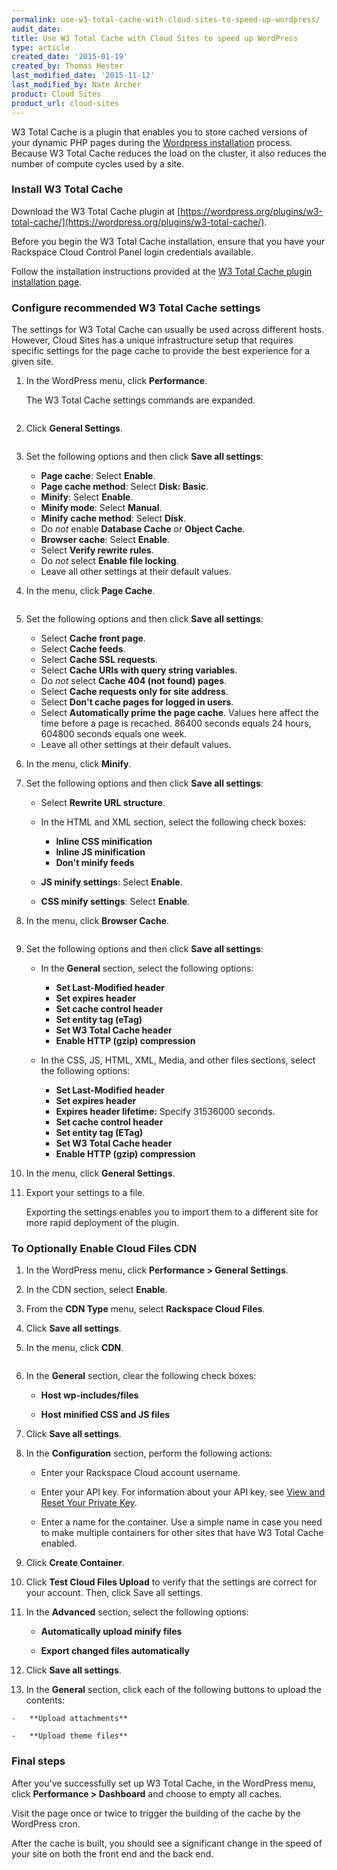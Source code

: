 ```yaml
---
permalink: use-w3-total-cache-with-cloud-sites-to-speed-up-wordpress/
audit_date:
title: Use W3 Total Cache with Cloud Sites to speed up WordPress
type: article
created_date: '2015-01-19'
created_by: Thomas Hester
last_modified_date: '2015-11-12'
last_modified_by: Nate Archer
product: Cloud Sites
product_url: cloud-sites
---
```


W3 Total Cache is a plugin that enables you to store cached versions of your dynamic PHP pages during the  [Wordpress installation](http://www.rackspace.com/cloud/sites/web-hosting/wordpress/) process. Because W3 Total Cache reduces the load on the cluster, it also reduces the number of compute cycles used by a site.

### Install W3 Total Cache

Download the W3 Total Cache plugin at [https://wordpress.org/plugins/w3-total-cache/](https://wordpress.org/plugins/w3-total-cache/).

Before you begin the W3 Total Cache installation, ensure that you have your Rackspace Cloud Control Panel login credentials available.

Follow the installation instructions provided at the [W3 Total Cache plugin installation page](https://wordpress.org/plugins/w3-total-cache/installation/).

### Configure recommended W3 Total Cache settings

The settings for W3 Total Cache can usually be used across different hosts. However, Cloud Sites has a unique infrastructure setup that requires specific settings for the page cache to provide the best experience for a given site.

1. In the WordPress menu, click **Performance**.

    The W3 Total Cache settings commands are expanded.

    <img src="{% asset_path cloud-sites/use-w3-total-cache-with-cloud-sites-to-speed-up-wordpress/w3tc_menu.png %}" alt="" />

2. Click **General Settings**.

    <img src="{% asset_path cloud-sites/use-w3-total-cache-with-cloud-sites-to-speed-up-wordpress/w3tc_general.png %}" alt="" />

3. Set the following options and then click **Save all settings**:

	- **Page cache**: Select **Enable**.
	- **Page cache method**: Select **Disk: Basic**.
	- **Minify**: Select **Enable**.
	- **Minify mode**: Select **Manual**.
	- **Minify cache method**: Select **Disk**.
	- Do *not* enable **Database Cache** or **Object Cache**.
	- **Browser cache**: Select **Enable**.
	- Select **Verify rewrite rules**.
	- Do *not* select **Enable file locking**.
	- Leave all other settings at their default values.

4. In the menu, click **Page Cache**.

    <img src="{% asset_path cloud-sites/use-w3-total-cache-with-cloud-sites-to-speed-up-wordpress/w3tc_pagecache.png %}" alt="" />

5. Set the following options and then click **Save all settings**:

    - Select **Cache front page**.
    - Select **Cache feeds**.
    - Select **Cache SSL requests**.
    - Select **Cache URIs with query string variables**.
    - Do *not* select **Cache 404 (not found) pages**.
    - Select **Cache requests only for site address**.
    - Select **Don't cache pages for logged in users**.
    - Select **Automatically prime the page cache**. Values here affect the time before a page is recached. 86400 seconds equals 24 hours, 604800 seconds equals one week.
    - Leave all other settings at their default values.

6. In the menu, click **Minify**.

7. Set the following options and then click **Save all settings**:

	- Select **Rewrite URL structure**.

	- In the HTML and XML section, select the following check boxes:
		- **Inline CSS minification**
		- **Inline JS minification**
		- **Don't minify feeds**

	- **JS minify settings**: Select **Enable**.
	- **CSS minify settings**: Select **Enable**.

8. In the menu, click **Browser Cache**.

    <img src="{% asset_path cloud-sites/use-w3-total-cache-with-cloud-sites-to-speed-up-wordpress/w3tc_browsercache.png %}" alt="" />

9. Set the following options and then click **Save all settings**:

	-	In the **General** section, select the following options:
		-	**Set Last-Modified header**
		-	**Set expires header**
		-	**Set cache control header**
		-	**Set entity tag (eTag)**
		-	**Set W3 Total Cache header**
		-	**Enable HTTP (gzip) compression**

	-	In the CSS, JS, HTML, XML, Media, and other files sections, select the following options:
		-	**Set Last-Modified header**
		-	**Set expires header**
		-	**Expires header lifetime:** Specify 31536000 seconds.
		-	**Set cache control header**
		-	**Set entity tag (ETag)**
		-	**Set W3 Total Cache header**
		-	**Enable HTTP (gzip) compression**

10.	In the menu, click **General Settings**.

11.	Export your settings to a file.

    Exporting the settings enables you to import them to a different site for more rapid deployment of the plugin.

### To Optionally Enable Cloud Files CDN

1. In the WordPress menu, click **Performance > General Settings**.

2. In the CDN section, select **Enable**.

3. From the **CDN Type** menu, select **Rackspace Cloud Files**.

4. Click **Save all settings**.

5. In the menu, click **CDN**.

    <img src="{% asset_path cloud-sites/use-w3-total-cache-with-cloud-sites-to-speed-up-wordpress/w3tc_cdn.png %}" alt="" />

6. In the **General** section, clear the following check boxes:

	-	**Host wp-includes/files**

	-	**Host minified CSS and JS files**

7. Click **Save all settings**.

8. In the **Configuration** section, perform the following actions:

	-	Enter your Rackspace Cloud account username.

	-	Enter your API key. For information about your API key, see [View and Reset Your Private Key](/how-to/view-and-reset-your-api-key).

	-	Enter a name for the container. Use a simple name in case you need to make multiple containers for other sites that have W3 Total Cache enabled.

9. Click **Create Container**.

10.	Click **Test Cloud Files Upload** to verify that the settings are correct for your account. Then, click Save all settings.

11.	In the **Advanced** section, select the following options:

	-	**Automatically upload minify files**

	-	**Export changed files automatically**

12.	Click **Save all settings**.

13.   In the **General** section, click each of the following buttons to upload the contents:

	-	**Upload attachments**

	-	**Upload theme files**

### Final steps

After you've successfully set up W3 Total Cache, in the WordPress menu, click **Performance > Dashboard** and choose to empty all caches.

Visit the page once or twice to trigger the building of the cache by the WordPress cron.

After the cache is built, you should see a significant change in the speed of your site on both the front end and the back end.
